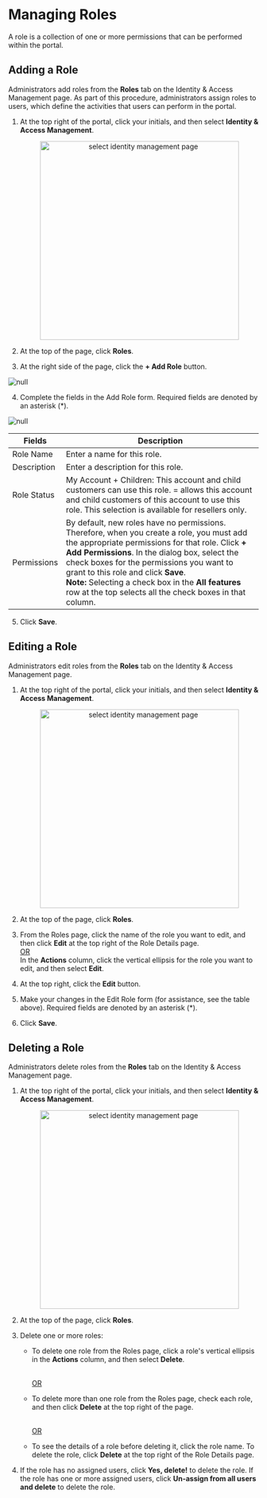 # Managing Roles

A role is a collection of one or more permissions that can be performed within the portal. 

## Adding a Role

Administrators add roles from the **Roles** tab on the Identity & Access Management page. As part of this procedure, administrators assign roles to users, which define the activities that users can perform in the portal.

1. At the top right of the portal, click your initials, and then select **Identity & Access Management**.

    <p align=center><img src="/docs/resources/images/identities-and-access/iam-user-info.png" alt="select identity management page" width="400"></p>

2. At the top of the page, click **Roles**. 
3. At the right side of the page, click the **+ Add Role** button.

![null](</docs/resources/images/identities-and-access/iam-roles.png>)

4. Complete the fields in the Add Role form. Required fields are denoted by an asterisk (\*).

![null](</docs/resources/images/identities-and-access/iam-add-role.png>)

| **Fields**           | **Description**                   |
| -------------------- |---------------------------------- |
| Role Name            | Enter a name for this role.       |
| Description          | Enter a description for this role.|
| Role Status          | My Account + Children: This account and child customers can use this role. = allows this account and child customers of this account to use this role. This selection is available for resellers only.|
| Permissions          | By default, new roles have no permissions. Therefore, when you create a role, you must add the appropriate permissions for that role. Click **+ Add Permissions**. In the dialog box, select the check boxes for the permissions you want to grant to this role and click **Save**.<br>**Note:** Selecting a check box in the **All features** row at the top selects all the check boxes in that column.|

5. Click **Save**.


## Editing a Role

Administrators edit roles from the **Roles** tab on the Identity & Access Management page.

1. At the top right of the portal, click your initials, and then select **Identity & Access Management**.

    <p align=center><img src="/docs/resources/images/identities-and-access/iam-user-info.png" alt="select identity management page" width="400"></p>

2. At the top of the page, click **Roles**.

3. From the Roles page, click the name of the role you want to edit, and then click **Edit** at the top right of the Role Details page. 
   <br><U>OR </u></br>
   In the **Actions** column, click the vertical ellipsis for the role you want to edit, and then select **Edit**.

4. At the top right, click the **Edit** button.
5. Make your changes in the Edit Role form (for assistance, see the table above). Required fields are denoted by an asterisk (\*).

6. Click **Save**.

## Deleting a Role

Administrators delete roles from the **Roles** tab on the Identity & Access Management page.

1. At the top right of the portal, click your initials, and then select **Identity & Access Management**.

    <p align=center><img src="/docs/resources/images/identities-and-access/iam-user-info.png" alt="select identity management page" width="400"></p>

2. At the top of the page, click **Roles**.

3. Delete one or more roles:<br>

<ul><ul><li>To delete one role from the Roles page, click a role's vertical ellipsis in the <strong>Actions</strong> column, and then select <strong>Delete</strong>.</ul><br>

<ul><u>OR</u></ul></ul>

<ul><ul><li>To delete more than one role from the Roles page, check each role, and then click <strong>Delete</strong> at the top right of the page.</ul><br>

<ul><u>OR</u></ul></ul>

<ul><ul><li>To see the details of a role before deleting it, click the role name. To delete the role, click <strong>Delete</strong> at the top right of the Role Details page.</ul></ul>

4. If the role has no assigned users, click **Yes, delete!** to delete the role. If the role has one or more assigned users, click **Un-assign from all users and delete** to delete the role.

